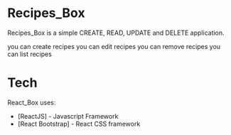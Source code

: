 # Recipes_Box
 Recipes_Box is a simple CREATE, READ, UPDATE and DELETE application.

you can create recipes
you can edit recipes
you can remove recipes
you can list recipes

# Tech
React_Box uses:
* [ReactJS] - Javascript Framework
* [React Bootstrap] - React CSS framework
